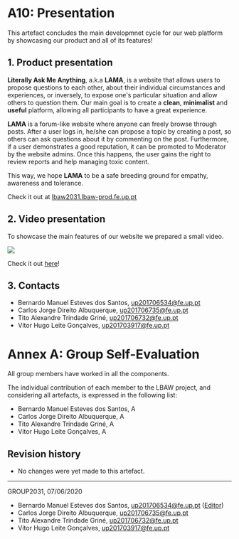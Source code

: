 # A10: Presentation

This artefact concludes the main developmnet cycle for our web platform by showcasing our product and all of its features!

## 1. Product presentation

**Literally Ask Me Anything**, a.k.a **LAMA**, is a website that allows users to propose questions to each other, about their individual circumstances and experiences, or inversely, to expose one's particular situation and allow others to question them. Our main goal is to create a **clean**, **minimalist** and **useful** platform, allowing all participants to have a great experience.

**LAMA** is a forum-like website where anyone can freely browse through posts. After a user logs in, he/she can propose a topic by creating a post, so others can ask questions about it by commenting on the post. Furthermore, if a user demonstrates a good reputation, it can be promoted to Moderator by the website admins. Once this happens, the user gains the right to review reports and help managing toxic content.

This way, we hope **LAMA** to be a safe breeding ground for empathy, awareness and tolerance.

Check it out at [lbaw2031.lbaw-prod.fe.up.pt](http://lbaw2031.lbaw-prod.fe.up.pt)

## 2. Video presentation

To showcase the main features of our website we prepared a small video.

[![](https://i.imgur.com/L4SpHwK.png)](https://drive.google.com/open?id=1RLNnCNr-o4D9vPGQk9I5WxAA9jwIdsi6)

Check it out [here](https://drive.google.com/file/d/1qJ0SwHxlALmuDcetr_UTEFXNzWOhis3t/view?usp=sharing)!

## 3. Contacts

* Bernardo Manuel Esteves dos Santos, [up201706534@fe.up.pt](mailto:up201706534@fe.up.pt)
* Carlos Jorge Direito Albuquerque, [up201706735@fe.up.pt](mailto:up201706735@fe.up.pt)
* Tito Alexandre Trindade Griné, [up201706732@fe.up.pt](mailto:up201706732@fe.up.pt)
* Vítor Hugo Leite Gonçalves, [up201703917@fe.up.pt](mailto:up201703917@fe.up.pt)

# Annex A: Group Self-Evaluation

All group members have worked in all the components.

The individual contribution of each member to the LBAW project, and considering all artefacts, is expressed in the following list:

* Bernardo Manuel Esteves dos Santos, A
* Carlos Jorge Direito Albuquerque, A
* Tito Alexandre Trindade Griné, A
* Vítor Hugo Leite Gonçalves, A

## Revision history

* No changes were yet made to this artefact.

***
GROUP2031, 07/06/2020
 
* Bernardo Manuel Esteves dos Santos, [up201706534@fe.up.pt](mailto:up201706534@fe.up.pt) ([Editor](https://www.youtube.com/watch?v=yUua1ULAzU0))
* Carlos Jorge Direito Albuquerque, [up201706735@fe.up.pt](mailto:up201706735@fe.up.pt)
* Tito Alexandre Trindade Griné, [up201706732@fe.up.pt](mailto:up201706732@fe.up.pt)
* Vítor Hugo Leite Gonçalves, [up201703917@fe.up.pt](mailto:up201703917@fe.up.pt) 

